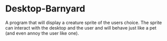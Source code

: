 # Desktop-Barnyard
A program that will display a creature sprite of the users choice. The sprite can interact with the desktop and the user and will behave just like a pet (and even annoy the user like one).
